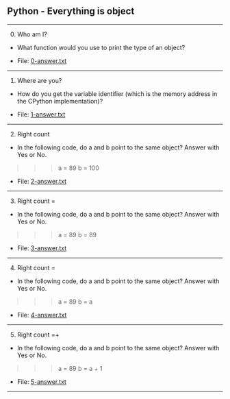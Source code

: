## Python - Everything is object


----------------------------------

0. Who am I?

- What function would you use to print the type of an object?

- File: [0-answer.txt](./0-answer.txt)

---

1. Where are you?

- How do you get the variable identifier (which is the memory address in the CPython implementation)?

- File: [1-answer.txt](./1-answer.txt)

---

2. Right count

- In the following code, do a and b point to the same object? Answer with Yes or No.

>>> a = 89
>>> b = 100

- File: [2-answer.txt](./2-answer.txt)

---

3. Right count =

- In the following code, do a and b point to the same object? Answer with Yes or No.

>>> a = 89
>>> b = 89

- File: [3-answer.txt](./3-answer.txt)

---

4. Right count =

- In the following code, do a and b point to the same object? Answer with Yes or No.

>>> a = 89
>>> b = a

- File: [4-answer.txt](./4-answer.txt)

---

5. Right count =+

- In the following code, do a and b point to the same object? Answer with Yes or No.

>>> a = 89
>>> b = a + 1

- File: [5-answer.txt](./5-answer.txt)

---
